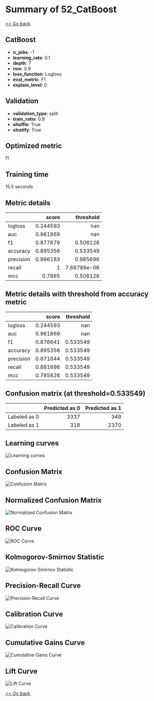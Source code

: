 # Summary of 52_CatBoost

[<< Go back](../README.md)


## CatBoost
- **n_jobs**: -1
- **learning_rate**: 0.1
- **depth**: 7
- **rsm**: 0.9
- **loss_function**: Logloss
- **eval_metric**: F1
- **explain_level**: 0

## Validation
 - **validation_type**: split
 - **train_ratio**: 0.9
 - **shuffle**: True
 - **stratify**: True

## Optimized metric
f1

## Training time

15.5 seconds

## Metric details
|           |    score |     threshold |
|:----------|---------:|--------------:|
| logloss   | 0.244593 | nan           |
| auc       | 0.961869 | nan           |
| f1        | 0.877879 |   0.506126    |
| accuracy  | 0.895356 |   0.533549    |
| precision | 0.996183 |   0.985696    |
| recall    | 1        |   7.69786e-06 |
| mcc       | 0.7865   |   0.506126    |


## Metric details with threshold from accuracy metric
|           |    score |   threshold |
|:----------|---------:|------------:|
| logloss   | 0.244593 |  nan        |
| auc       | 0.961869 |  nan        |
| f1        | 0.876641 |    0.533549 |
| accuracy  | 0.895356 |    0.533549 |
| precision | 0.871644 |    0.533549 |
| recall    | 0.881696 |    0.533549 |
| mcc       | 0.785826 |    0.533549 |


## Confusion matrix (at threshold=0.533549)
|              |   Predicted as 0 |   Predicted as 1 |
|:-------------|-----------------:|-----------------:|
| Labeled as 0 |             3337 |              349 |
| Labeled as 1 |              318 |             2370 |

## Learning curves
![Learning curves](learning_curves.png)
## Confusion Matrix

![Confusion Matrix](confusion_matrix.png)


## Normalized Confusion Matrix

![Normalized Confusion Matrix](confusion_matrix_normalized.png)


## ROC Curve

![ROC Curve](roc_curve.png)


## Kolmogorov-Smirnov Statistic

![Kolmogorov-Smirnov Statistic](ks_statistic.png)


## Precision-Recall Curve

![Precision-Recall Curve](precision_recall_curve.png)


## Calibration Curve

![Calibration Curve](calibration_curve_curve.png)


## Cumulative Gains Curve

![Cumulative Gains Curve](cumulative_gains_curve.png)


## Lift Curve

![Lift Curve](lift_curve.png)



[<< Go back](../README.md)
